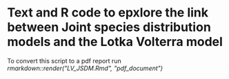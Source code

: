 # Text and R code to epxlore the link between Joint species distribution models and the Lotka Volterra model


 To convert this script to a pdf report run *rmarkdown::render("LV_JSDM.Rmd", "pdf_document")*

